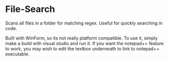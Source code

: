 # File-Search
Scans all files in a folder for matching regex. Useful for quickly searching in code.

Built with WinForm, so its not really platform compatible. To use it, simply make a build with visual studio and run it. If you want the notepad++ feature to work, you may wish to edit the textbox underneath to link to notepad++ executable.
